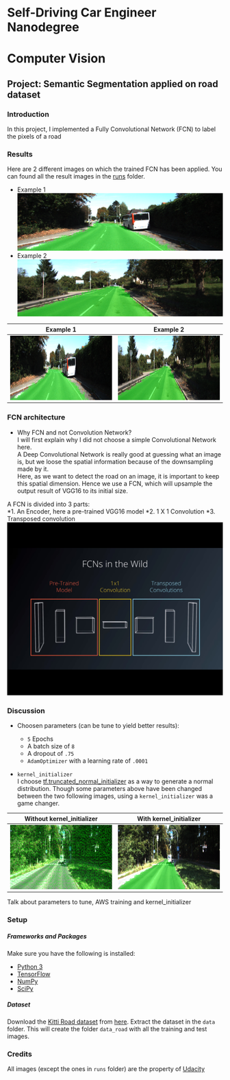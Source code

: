 # Self-Driving Car Engineer Nanodegree
# Computer Vision
## Project: Semantic Segmentation applied on road dataset

### Introduction
In this project, I implemented a Fully Convolutional Network (FCN) to label the pixels of a road 

### Results
Here are 2 different images on which the trained FCN has been applied. You can found all the result images in the [runs](https://github.com/Mornor/CarND-Semantic-Segmentation/tree/master/runs/1503860319.698257) folder. <br>
  * Example 1<br>
![output_1](./runs/1503860319.698257/um_000024.png)
  * Example 2<br>
![output_2](./runs/1503860319.698257/um_000054.png)

Example 1                                                            |  Example 2
:-------------------------------------------------------------------:|:-------------------------------------------------------------------:
<img src="./runs/1503860319.698257/um_000024.png" alt="ex_1" height="150"> | <img src="./runs/1503860319.698257/um_000054.png" alt="ex_2" height="150">

### FCN architecture
* Why FCN and not Convolution Network? <br>
I will first explain why I did not choose a simple Convolutional Network here. <br>
A Deep Convolutional Network is really good at guessing what an image is, but we loose the spatial information because of the downsampling made by it. <br> 
Here, as we want to detect the road on an image, it is important to keep this spatial dimension. Hence we use a FCN, which will upsample the output result of VGG16 to its initial size. <br> 

A FCN is divided into 3 parts: <br>
  *1. An Encoder, here a pre-trained VGG16 model
  *2. 1 X 1 Convolution
  *3. Transposed convolution 
![fcn_arch](./images/fcn_architecture.jpg)

### Discussion 
* Choosen parameters (can be tune to yield better results): <br>
  * `5` Epochs
  * A batch size of `8`
  * A dropout of `.75`
  * `AdamOptimizer` with a learning rate of `.0001` 

* `kernel_initializer` <br>
I choose [tf.truncated_normal_initializer](https://www.tensorflow.org/api_docs/python/tf/truncated_normal_initializer) as a way to generate a normal distribution. Though some parameters above have been changed between the two following images, using a 
`kernel_initializer` was a game changer. 

Without kernel_initializer                                           |  With kernel_initializer
:-------------------------------------------------------------------:|:-------------------------------------------------------------------:
<img src="./images/um_000008_nki.png" alt="without_ki" height="150"> | <img src="./runs/1503860319.698257/um_000008.png" alt="with_ki" height="150">


Talk about parameters to tune, AWS training and kernel_initializer


### Setup
##### Frameworks and Packages
Make sure you have the following is installed:
 - [Python 3](https://www.python.org/)
 - [TensorFlow](https://www.tensorflow.org/)
 - [NumPy](http://www.numpy.org/)
 - [SciPy](https://www.scipy.org/)
##### Dataset
Download the [Kitti Road dataset](http://www.cvlibs.net/datasets/kitti/eval_road.php) from [here](http://www.cvlibs.net/download.php?file=data_road.zip).  Extract the dataset in the `data` folder.  This will create the folder `data_road` with all the training and test images.


### Credits
All images (except the ones in `runs` folder) are the property of [Udacity](https://www.udacity.com/)